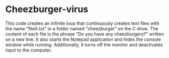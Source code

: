 # Cheezburger-virus
This code creates an infinite loop that continuously creates text files with the name "fileX.txt" in a folder named "cheezburger" on the C drive. 
The content of each file is the phrase "Do you have any cheezburgers?" written on a new line.
It also starts the Notepad application and hides the console window while running.
Additionally, it turns off the monitor and deactivates input to the computer.
